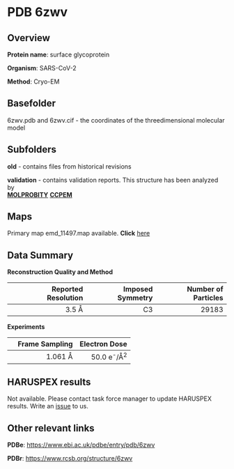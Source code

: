 # PDB 6zwv

## Overview

**Protein name**: surface glycoprotein

**Organism**: SARS-CoV-2

**Method**: Cryo-EM



## Basefolder

6zwv.pdb and 6zwv.cif - the coordinates of the threedimensional molecular model

## Subfolders



**old** - contains files from historical revisions

**validation** - contains validation reports. This structure has been analyzed by <br>  [**MOLPROBITY**](https://github.com/thorn-lab/coronavirus_structural_task_force/tree/master/pdb/surface_glycoprotein/SARS-CoV-2/6zwv/validation/molprobity)   [**CCPEM**](https://github.com/thorn-lab/coronavirus_structural_task_force/tree/master/pdb/surface_glycoprotein/SARS-CoV-2/6zwv/validation/ccpem-validation)



## Maps

Primary map emd_11497.map available. **Click** [here](http://ftp.wwpdb.org/pub/emdb/structures/EMD-11497/map/) 

## Data Summary
**Reconstruction Quality and Method**

|   | Reported Resolution | Imposed Symmetry | Number of Particles |
|---|-------------:|----------------:|--------------:|
|   |3.5 Å|C3|29183|

**Experiments**

|   | Frame Sampling | Electron Dose |
|---|-------------:|----------------:|
|   |1.061 Å|50.0 e<sup>-</sup>/Å<sup>2</sup>|

## HARUSPEX results

Not available. Please contact task force manager to update HARUSPEX results. Write an [issue](https://github.com/thorn-lab/coronavirus_structural_task_force/issues) to us.

## Other relevant links 
**PDBe**:  https://www.ebi.ac.uk/pdbe/entry/pdb/6zwv
 
**PDBr**: https://www.rcsb.org/structure/6zwv 
